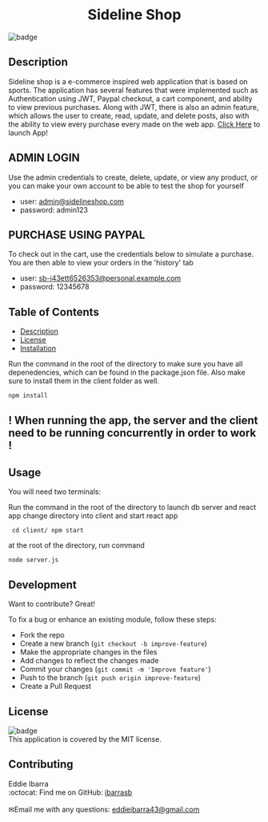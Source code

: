 <h1 align="center">Sideline Shop</h1>


  
![badge](https://img.shields.io/badge/license-MIT-brightgreen)<br />
## Description

Sideline shop is a e-commerce inspired web application that is based on sports. The application has several features that were implemented such as Authentication using JWT, Paypal checkout, a cart component, and ability to view previous purchases. Along with JWT, there is also an admin feature, which allows the user to create, read, update, and delete posts, also with the ability to view every purchase every made on the web app.
[Click Here](https://sideline-shop-0fa1380ddc56.herokuapp.com/) to launch App!

## ADMIN LOGIN
Use the admin credentials to create, delete, update, or view any product, or you can make your own account to be able to test the shop for yourself

- user: admin@sidelineshop.com
- password: admin123

## PURCHASE USING PAYPAL
To check out in the cart, use the credentials below to simulate a purchase. You are then able to view your orders in the 'history' tab

- user: sb-i43ett6526353@personal.example.com
- password: 12345678


## Table of Contents
- [Description](#description)
- [License](#license)
- [Installation](#Installation)

Run the command in the root of the directory to make sure you have all depenedencies, which can be found in the package.json file. Also make sure to install them in the client folder as well. 


```
npm install 
```
## ! When running the app, the server and the client need to be running concurrently in order to work !
## Usage
You will need two terminals: 

Run the command in the root of the directory to launch db server and react app
change directory into client and start react app
```
 cd client/ npm start
```
at the root of the directory, run command
```
node server.js
```
## Development
Want to contribute? Great!

To fix a bug or enhance an existing module, follow these steps:

- Fork the repo
- Create a new branch (`git checkout -b improve-feature`)
- Make the appropriate changes in the files
- Add changes to reflect the changes made
- Commit your changes (`git commit -m 'Improve feature'`)
- Push to the branch (`git push origin improve-feature`)
- Create a Pull Request 


## License
![badge](https://img.shields.io/badge/license-MIT-brightgreen)
<br />
This application is covered by the MIT license. 
## Contributing
Eddie Ibarra
<br />
:octocat: Find me on GitHub: [ibarrasb](https://github.com/ibarrasb)<br />
<br />
✉Email me with any questions: eddieibarra43@gmail.com<br /><br />
